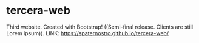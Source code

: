# tercera-web
Third website. Created with Bootstrap! ((Semi-final release. Clients are still Lorem ipsum)).
LINK: https://spaternostro.github.io/tercera-web/
